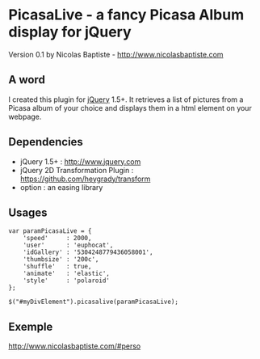 PicasaLive - a fancy Picasa Album display for jQuery
====================================================

Version 0.1 by Nicolas Baptiste - http://www.nicolasbaptiste.com

A word
--------------------------------------

I created this plugin for [jQuery](http://www.jquery.com) 1.5+. It retrieves a list of pictures from a Picasa album of your choice and displays them in a html element on your webpage.


Dependencies
--------------------------------------

 - jQuery 1.5+ : http://www.jquery.com
 - jQuery 2D Transformation Plugin : https://github.com/heygrady/transform
 - option : an easing library


Usages
--------------------------------------

	var paramPicasaLive = {
		'speed'		: 2000,
		'user'		: 'euphocat',
		'idGallery' : '5304248779436058001',
		'thumbsize'	: '200c',
		'shuffle'	: true,
		'animate'	: 'elastic',
		'style'		: 'polaroid'
	};
	
	$("#myDivElement").picasalive(paramPicasaLive);


Exemple
--------------------------------------

http://www.nicolasbaptiste.com/#perso